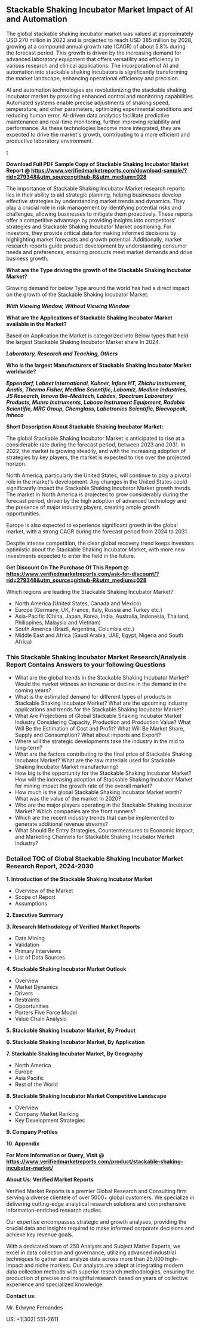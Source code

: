 <h2>Stackable Shaking Incubator Market Impact of AI and Automation</h2><p>The global stackable shaking incubator market was valued at approximately USD 270 million in 2022 and is projected to reach USD 385 million by 2028, growing at a compound annual growth rate (CAGR) of about 5.8% during the forecast period. This growth is driven by the increasing demand for advanced laboratory equipment that offers versatility and efficiency in various research and clinical applications. The incorporation of AI and automation into stackable shaking incubators is significantly transforming the market landscape, enhancing operational efficiency and precision.</p><p>AI and automation technologies are revolutionizing the stackable shaking incubator market by providing enhanced control and monitoring capabilities. Automated systems enable precise adjustments of shaking speed, temperature, and other parameters, optimizing experimental conditions and reducing human error. AI-driven data analytics facilitate predictive maintenance and real-time monitoring, further improving reliability and performance. As these technologies become more integrated, they are expected to drive the market's growth, contributing to a more efficient and productive laboratory environment.</p>t</p><p id="" class=""><strong>Download Full PDF Sample Copy of Stackable Shaking Incubator Market Report @ <a href="https://www.verifiedmarketreports.com/download-sample/?rid=279348&utm_source=github-R&utm_medium=028" target="_blank">https://www.verifiedmarketreports.com/download-sample/?rid=279348&utm_source=github-R&utm_medium=028</a></strong></p><p>The importance of&nbsp;Stackable Shaking Incubator Market research reports lies in their ability to aid strategic planning, helping businesses develop effective strategies by understanding market trends and dynamics. They play a crucial role in risk management by identifying potential risks and challenges, allowing businesses to mitigate them proactively. These reports offer a competitive advantage by providing insights into competitors' strategies and Stackable Shaking Incubator Market positioning. For investors, they provide critical data for making informed decisions by highlighting market forecasts and growth potential. Additionally, market research reports guide product development by understanding consumer needs and preferences, ensuring products meet market demands and drive business growth.</p><p><strong>What are the&nbsp;Type driving the growth of the Stackable Shaking Incubator Market?</strong></p><p id="" class="">Growing demand for below Type around the world has had a direct impact on the growth of the Stackable Shaking Incubator Market:</p><em><strong>With Viewing Window, Without Viewing Window</strong></em></p><strong>What are the&nbsp;Applications&nbsp;of Stackable Shaking Incubator Market available in the Market?</strong></p><p id="" class="">Based on Application the Market is categorized into Below types that held the largest Stackable Shaking Incubator Market share In 2024.</p><em><strong>Laboratory, Research and Teaching, Others</strong></em></p><strong>Who is the largest Manufacturers of Stackable Shaking Incubator Market worldwide?</strong></p><p><em><strong>Eppendorf, Labnet International, Kuhner, Infors HT, Zhichu Instrument, Analis, Thermo Fisher, Medline Scientific, Labomiz, Medline Industries, JS Research, Innova Bio-Meditech, Labdex, Spectrum Laboratory Products, Munro Instruments, Laboao Instrument Equipment, Radobio Scientific, MRC Group, Chemglass, Labotronics Scientific, Bioevopeak, Inheco</strong></em></p><p id="" class=""><strong>Short Description About Stackable Shaking Incubator Market:</strong></p><p>The global Stackable Shaking Incubator Market is anticipated to rise at a considerable rate during the forecast period, between 2023 and 2031. In 2022, the market is growing steadily, and with the increasing adoption of strategies by key players, the market is expected to rise over the projected horizon.</p><p>North America, particularly the United States, will continue to play a pivotal role in the market's development. Any changes in the United States could significantly impact the Stackable Shaking Incubator Market growth trends. The market in North America is projected to grow considerably during the forecast period, driven by the high adoption of advanced technology and the presence of major industry players, creating ample growth opportunities.</p><p>Europe is also expected to experience significant growth in the global market, with a strong CAGR during the forecast period from 2024 to 2031.</p><p>Despite intense competition, the clear global recovery trend keeps investors optimistic about the Stackable Shaking Incubator Market, with more new investments expected to enter the field in the future.</p><p id="" class=""><strong>Get Discount On The Purchase Of This Report @ <a href="https://www.verifiedmarketreports.com/ask-for-discount/?rid=279348&utm_source=github-R&utm_medium=028" target="_blank">https://www.verifiedmarketreports.com/ask-for-discount/?rid=279348&utm_source=github-R&utm_medium=028</a></strong></p>Which regions are leading the Stackable Shaking Incubator Market?</p><ul><li>North America (United States, Canada and Mexico)</li><li>Europe (Germany, UK, France, Italy, Russia and Turkey etc.)</li><li>Asia-Pacific (China, Japan, Korea, India, Australia, Indonesia, Thailand, Philippines, Malaysia and Vietnam)</li><li>South America (Brazil, Argentina, Columbia etc.)</li><li>Middle East and Africa (Saudi Arabia, UAE, Egypt, Nigeria and South Africa)</li></ul><h3 id="" class="">This Stackable Shaking Incubator Market Research/Analysis Report Contains Answers to your following Questions</h3><ul><li>What are the global trends in the Stackable Shaking Incubator Market? Would the market witness an increase or decline in the demand in the coming years?</li><li>What is the estimated demand for different types of products in Stackable Shaking Incubator Market? What are the upcoming industry applications and trends for the Stackable Shaking Incubator Market?</li><li>What Are Projections of Global Stackable Shaking Incubator Market Industry Considering Capacity, Production and Production Value? What Will Be the Estimation of Cost and Profit? What Will Be Market Share, Supply and Consumption? What about imports and Export?</li><li>Where will the strategic developments take the industry in the mid to long-term?</li><li>What are the factors contributing to the final price of Stackable Shaking Incubator Market? What are the raw materials used for Stackable Shaking Incubator Market manufacturing?</li><li>How big is the opportunity for the Stackable Shaking Incubator Market? How will the increasing adoption of Stackable Shaking Incubator Market for mining impact the growth rate of the overall market?</li><li>How much is the global Stackable Shaking Incubator Market worth? What was the value of the market In 2020?</li><li>Who are the major players operating in the Stackable Shaking Incubator Market? Which companies are the front runners?</li><li>Which are the recent industry trends that can be implemented to generate additional revenue streams?</li><li>What Should Be Entry Strategies, Countermeasures to Economic Impact, and Marketing Channels for Stackable Shaking Incubator Market Industry?</li></ul><h3 id="" class="">Detailed TOC of Global Stackable Shaking Incubator Market Research Report, 2024-2030</h3><p id="" class=""><strong>1. Introduction of the Stackable Shaking Incubator Market</strong></p><ul><li>Overview of the Market</li><li>Scope of Report</li><li>Assumptions</li></ul><p id="" class=""><strong>2. Executive Summary</strong></p><p id="" class=""><strong>3. Research Methodology of Verified Market Reports</strong></p><ul><li>Data Mining</li><li>Validation</li><li>Primary Interviews</li><li>List of Data Sources</li></ul><p id="" class=""><strong>4. Stackable Shaking Incubator Market Outlook</strong></p><ul><li>Overview</li><li>Market Dynamics</li><li>Drivers</li><li>Restraints</li><li>Opportunities</li><li>Porters Five Force Model</li><li>Value Chain Analysis</li></ul><p id="" class=""><strong>5. Stackable Shaking Incubator Market, By Product</strong></p><p id="" class=""><strong>6. Stackable Shaking Incubator Market, By Application</strong></p><p id="" class=""><strong>7. Stackable Shaking Incubator Market, By Geography</strong></p><ul><li>North America</li><li>Europe</li><li>Asia Pacific</li><li>Rest of the World</li></ul><p id="" class=""><strong>8. Stackable Shaking Incubator Market Competitive Landscape</strong></p><ul><li>Overview</li><li>Company Market Ranking</li><li>Key Development Strategies</li></ul><p id="" class=""><strong>9. Company Profiles</strong></p><p id="" class=""><strong>10. Appendix</strong></p><p id="" class=""><strong>For More Information or Query, Visit @ <a href="https://www.verifiedmarketreports.com/product/stackable-shaking-incubator-market/" target="_blank">https://www.verifiedmarketreports.com/product/stackable-shaking-incubator-market/</a></strong></p><p id="" class=""><strong>About Us: Verified Market Reports</strong></p><p id="" class="">Verified Market Reports is a premier Global Research and Consulting firm serving a diverse clientele of over 5000+ global customers. We specialize in delivering cutting-edge analytical research solutions and comprehensive information-enriched research studies.</p><p id="" class="">Our expertise encompasses strategic and growth analyses, providing the crucial data and insights required to make informed corporate decisions and achieve key revenue goals.</p><p id="" class="">With a dedicated team of 250 Analysts and Subject Matter Experts, we excel in data collection and governance, utilizing advanced industrial techniques to gather and analyze data across more than 25,000 high-impact and niche markets. Our analysts are adept at integrating modern data collection methods with superior research methodologies, ensuring the production of precise and insightful research based on years of collective experience and specialized knowledge.</p><p id="" class=""><strong>Contact us:</strong></p><p id="" class="">Mr. Edwyne Fernandes</p><p id="" class="">US: +1(302) 551-2611</p>